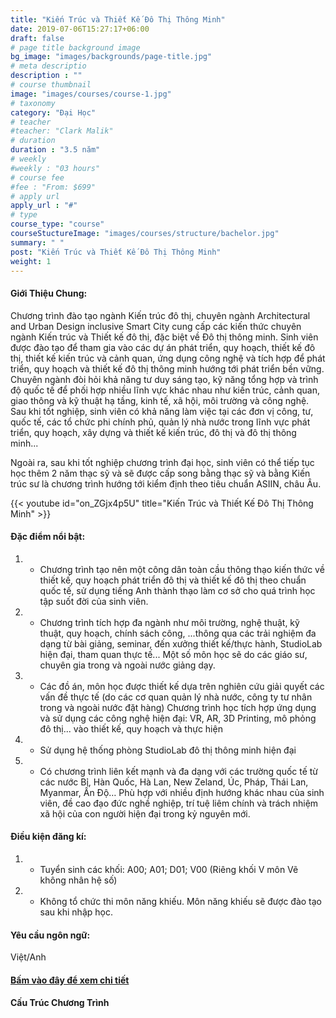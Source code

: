 ```yaml
---
title: "Kiến Trúc và Thiết Kế Đô Thị Thông Minh"
date: 2019-07-06T15:27:17+06:00
draft: false
# page title background image
bg_image: "images/backgrounds/page-title.jpg"
# meta descriptio
description : ""
# course thumbnail
image: "images/courses/course-1.jpg"
# taxonomy
category: "Đại Học"
# teacher
#teacher: "Clark Malik"
# duration
duration : "3.5 năm"
# weekly
#weekly : "03 hours"
# course fee
#fee : "From: $699"
# apply url
apply_url : "#"
# type
course_type: "course"
courseStuctureImage: "images/courses/structure/bachelor.jpg"
summary: " "
post: "Kiến Trúc và Thiết Kế Đô Thị Thông Minh"
weight: 1
---
```


#### Giới Thiệu Chung:

Chương trình đào tạo ngành Kiến trúc đô thị, chuyên ngành Architectural and Urban Design inclusive Smart City cung cấp các kiến thức chuyên ngành Kiến trúc và Thiết kế đô thị, đặc biệt về Đô thị thông minh. Sinh viên được đào tạo để tham gia vào các dự án phát triển, quy hoạch, thiết kế đô thị, thiết kế kiến trúc và cảnh quan, ứng dụng công nghệ và tích hợp để phát triển, quy hoạch và thiết kế đô thị thông minh hướng tới phát triển bền vững. Chuyên ngành đòi hỏi khả năng tư duy sáng tạo, kỹ năng tổng hợp và trình độ quốc tế để phối hợp nhiều lĩnh vực khác nhau như kiến trúc, cảnh quan, giao thông và kỹ thuật hạ tầng, kinh tế, xã hội, môi trường và công nghệ. Sau khi tốt nghiệp, sinh viên có khả năng làm việc tại các đơn vị công, tư, quốc tế, các tổ chức phi chính phủ, quản lý nhà nước trong lĩnh vực phát triển, quy hoạch, xây dựng và thiết kế kiến trúc, đô thị và đô thị thông minh...


Ngoài ra, sau khi tốt nghiệp chương trình đại học, sinh viên có thể tiếp tục học thêm 2 năm thạc sỹ và sẽ được cấp song bằng thạc sỹ và bằng Kiến trúc sư là chương trình hướng tới kiểm định theo tiêu chuẩn ASIIN, châu Âu.

{{< youtube id="on_ZGjx4p5U" title="Kiến Trúc và Thiết Kế Đô Thị Thông Minh" >}}

#### Đặc điểm nổi bật:

1. * Chương trình tạo nên một công dân toàn cầu thông thạo kiến thức về thiết kế, quy hoạch phát triển đô thị và thiết kế đô thị theo chuẩn quốc tế, sử dụng tiếng Anh thành thạo làm cơ sở cho quá trình học tập suốt đời của sinh viên.

2. * Chương trình tích hợp đa ngành như môi trường, nghệ thuật, kỹ thuật, quy hoạch, chính sách công, ...thông qua các trải nghiệm đa dạng từ bài giảng, seminar, đến xưởng thiết kế/thực hành, StudioLab hiện đại, tham quan thực tế... Một số môn học sẽ do các giáo sư, chuyên gia trong và ngoài nước giảng dạy.

3. * Các đồ án, môn học được thiết kế dựa trên nghiên cứu giải quyết các vấn đề thực tế (do các cơ quan quản lý nhà nước, công ty tư nhân trong và ngoài nước đặt hàng)
Chương trình học tích hợp ứng dụng và sử dụng các công nghệ hiện đại: VR, AR, 3D Printing, mô phỏng đô thị... vào thiết kế, quy hoạch và thực hiện

4. * Sử dụng hệ thống phòng StudioLab đô thị thông minh hiện đại

5. * Có chương trình liên kết mạnh và đa dạng với các trường quốc tế từ các nước Bỉ, Hàn Quốc, Hà Lan, New Zeland, Úc, Pháp, Thái Lan, Myanmar, Ấn Độ…
Phù hợp với nhiều định hướng khác nhau của sinh viên, đề cao đạo đức nghề nghiệp, trí tuệ liêm chính và trách nhiệm xã hội của con người hiện đại trong kỷ nguyên mới.

#### Điều kiện đăng kí:

1. * Tuyển sinh các khối: A00; A01; D01; V00 (Riêng khối V môn Vẽ không nhân hệ số)
2. * Không tổ chức thi môn năng khiếu. Môn năng khiếu sẽ được đào tạo sau khi nhập học.

#### Yêu cầu ngôn ngữ:

Việt/Anh

#### [Bấm vào đây để xem chi tiết](https://www.ueh.edu.vn/dao-tao/dai-hoc-chinh-quy/cu-nhan-chinh-quy-chuan/kien-truc-va-thiet-ke-do-thi-thong-minh/?fbclid=IwAR2NpSrtyKgf7cPVM--jJOa42jbvd-inHWMR1ULdk9jFbr3KvYR_8rTCuDU)


#### Cấu Trúc Chương Trình
<!-- course structure image -->